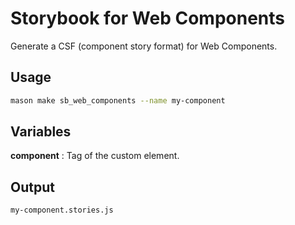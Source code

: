 # Storybook for Web Components

Generate a CSF (component story format) for Web Components.

## Usage

```sh
mason make sb_web_components --name my-component
```

## Variables

**component**
: Tag of the custom element.

## Output

```sh
my-component.stories.js
```
